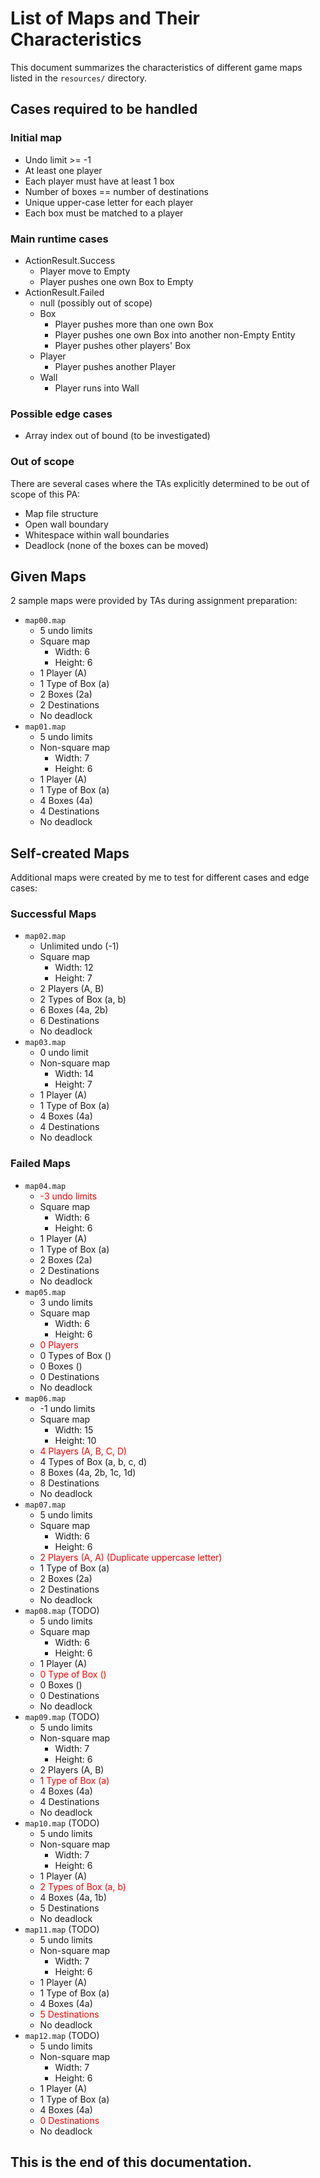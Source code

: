# List of Maps and Their Characteristics

This document summarizes the characteristics of different game maps listed in the `resources/` directory.

## Cases required to be handled

### Initial map

- Undo limit >= -1
- At least one player
- Each player must have at least 1 box
- Number of boxes == number of destinations
- Unique upper-case letter for each player
- Each box must be matched to a player

### Main runtime cases

- ActionResult.Success
  - Player move to Empty
  - Player pushes one own Box to Empty
- ActionResult.Failed
  - null (possibly out of scope)
  - Box
    - Player pushes more than one own Box
    - Player pushes one own Box into another non-Empty Entity
    - Player pushes other players' Box
  - Player
    - Player pushes another Player
  - Wall
    - Player runs into Wall

### Possible edge cases

- Array index out of bound (to be investigated)

### Out of scope

There are several cases where the TAs explicitly determined to be out of scope of this PA:

- Map file structure
- Open wall boundary
- Whitespace within wall boundaries
- Deadlock (none of the boxes can be moved)

## Given Maps

2 sample maps were provided by TAs during assignment preparation:

- `map00.map`
  - 5 undo limits
  - Square map
    - Width: 6
    - Height: 6
  - 1 Player (A)
  - 1 Type of Box (a)
  - 2 Boxes (2a)
  - 2 Destinations
  - No deadlock
- `map01.map`
  - 5 undo limits
  - Non-square map
    - Width: 7
    - Height: 6
  - 1 Player (A)
  - 1 Type of Box (a)
  - 4 Boxes (4a)
  - 4 Destinations
  - No deadlock

## Self-created Maps

Additional maps were created by me to test for different cases and edge cases:

### Successful Maps

- `map02.map`
  - Unlimited undo (-1)
  - Square map
    - Width: 12
    - Height: 7
  - 2 Players (A, B)
  - 2 Types of Box (a, b)
  - 6 Boxes (4a, 2b)
  - 6 Destinations
  - No deadlock
- `map03.map`
  - 0 undo limit
  - Non-square map
    - Width: 14
    - Height: 7
  - 1 Player (A)
  - 1 Type of Box (a)
  - 4 Boxes (4a)
  - 4 Destinations
  - No deadlock

### Failed Maps

- `map04.map`
  - <span style="color: red">-3 undo limits</span>
  - Square map
    - Width: 6
    - Height: 6
  - 1 Player (A)
  - 1 Type of Box (a)
  - 2 Boxes (2a)
  - 2 Destinations
  - No deadlock
- `map05.map`
  - 3 undo limits
  - Square map
    - Width: 6
    - Height: 6
  - <span style="color: red">0 Players</span>
  - 0 Types of Box ()
  - 0 Boxes ()
  - 0 Destinations
  - No deadlock
- `map06.map`
  - -1 undo limits
  - Square map
    - Width: 15
    - Height: 10
  - <span style="color: red">4 Players (A, B, C, D)</span>
  - 4 Types of Box (a, b, c, d)
  - 8 Boxes (4a, 2b, 1c, 1d)
  - 8 Destinations
  - No deadlock
- `map07.map`
  - 5 undo limits
  - Square map
    - Width: 6
    - Height: 6
  - <span style="color: red">2 Players (A, A) (Duplicate uppercase letter)</span>
  - 1 Type of Box (a)
  - 2 Boxes (2a)
  - 2 Destinations
  - No deadlock
- `map08.map` (TODO)
  - 5 undo limits
  - Square map
    - Width: 6
    - Height: 6
  - 1 Player (A)
  - <span style="color: red">0 Type of Box ()</span>
  - 0 Boxes ()
  - 0 Destinations
  - No deadlock
- `map09.map` (TODO)
  - 5 undo limits
  - Non-square map
    - Width: 7
    - Height: 6
  - 2 Players (A, B)
  - <span style="color: red">1 Type of Box (a)</span>
  - 4 Boxes (4a)
  - 4 Destinations
  - No deadlock
- `map10.map` (TODO)
  - 5 undo limits
  - Non-square map
    - Width: 7
    - Height: 6
  - 1 Player (A)
  - <span style="color: red">2 Types of Box (a, b)</span>
  - 4 Boxes (4a, 1b)
  - 5 Destinations
  - No deadlock
- `map11.map` (TODO)
  - 5 undo limits
  - Non-square map
    - Width: 7
    - Height: 6
  - 1 Player (A)
  - 1 Type of Box (a)
  - 4 Boxes (4a)
  - <span style="color: red">5 Destinations</span>
  - No deadlock
- `map12.map` (TODO)
  - 5 undo limits
  - Non-square map
    - Width: 7
    - Height: 6
  - 1 Player (A)
  - 1 Type of Box (a)
  - 4 Boxes (4a)
  - <span style="color: red">0 Destinations</span>
  - No deadlock


## This is the end of this documentation.